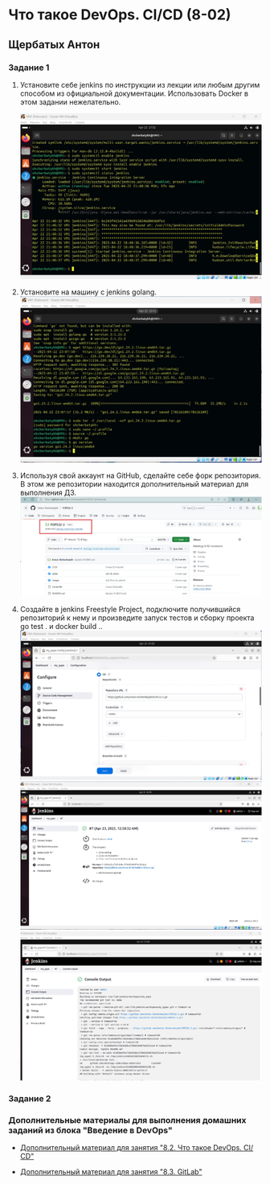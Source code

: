 # Что такое DevOps. СI/СD (8-02)
## Щербатых Антон

### Задание 1
1. Установите себе jenkins по инструкции из лекции или любым другим способом из официальной документации. Использовать Docker в этом задании нежелательно.

   ![alt text](https://github.com/Anton-Shcherbatykh/FOPS32-3/blob/main/images/%D0%97%D0%B0%D0%B4%D0%B0%D0%BD%D0%B8%D0%B5%201_1.jpg)
   
2. Установите на машину с jenkins golang.
   ![alt text](https://github.com/Anton-Shcherbatykh/FOPS32-3/blob/main/images/%D0%97%D0%B0%D0%B4%D0%B0%D0%BD%D0%B8%D0%B5%201_2.jpg)
   
3. Используя свой аккаунт на GitHub, сделайте себе форк репозитория. В этом же репозитории находится дополнительный материал для выполнения ДЗ.
    ![alt text](https://github.com/Anton-Shcherbatykh/FOPS32-3/blob/main/images/%D0%97%D0%B0%D0%B4%D0%B0%D0%BD%D0%B8%D0%B5%201_3.jpg)
   
4. Создайте в jenkins Freestyle Project, подключите получившийся репозиторий к нему и произведите запуск тестов и сборку проекта go test . и docker build ..
   ![alt text](https://github.com/Anton-Shcherbatykh/FOPS32-3/blob/main/images/%D0%97%D0%B0%D0%B4%D0%B0%D0%BD%D0%B8%D0%B5%201_4_3.jpg)
   ![alt text](https://github.com/Anton-Shcherbatykh/FOPS32-3/blob/main/images/%D0%97%D0%B0%D0%B4%D0%B0%D0%BD%D0%B8%D0%B5%201_4_1.jpg)
   ![alt text](https://github.com/Anton-Shcherbatykh/FOPS32-3/blob/main/images/%D0%97%D0%B0%D0%B4%D0%B0%D0%BD%D0%B8%D0%B5%201_4_2.jpg)


### Задание 2
















### Дополнительные материалы для выполнения домашних заданий из блока "Введение в DevOps"


- [Дополнительный материал для занятия "8.2. Что такое DevOps. СI/СD"](CICD/8.2-hw.md)

- [Дополнительный материал для занятия "8.3. GitLab"](https://github.com/netology-code/sdvps-materials/tree/main/gitlab)
